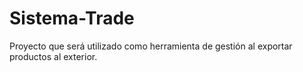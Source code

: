 Sistema-Trade
=============

Proyecto que será utilizado como herramienta de gestión al exportar productos al exterior. 
